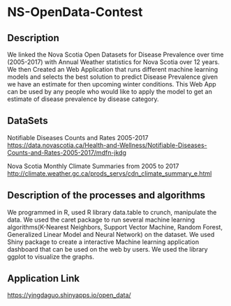 # NS-OpenData-Contest
## Description
We linked the Nova Scotia Open Datasets for Disease Prevalence over time (2005-2017) with Annual Weather statistics for Nova Scotia over 12 years. We then Created an Web Application that runs different machine learning models and selects the best solution to predict Disease Prevalence given we have an estimate for then upcoming winter conditions. This Web App can be used by any people who would like to apply the model to get an estimate of disease prevalence by disease category.

## DataSets
Notifiable Diseases Counts and Rates 2005-2017 
https://data.novascotia.ca/Health-and-Wellness/Notifiable-Diseases-Counts-and-Rates-2005-2017/mdfn-jkdg

Nova Scotia Monthly Climate Summaries from 2005 to 2017
http://climate.weather.gc.ca/prods_servs/cdn_climate_summary_e.html

## Description of the processes and algorithms 
We programmed in R,  used R library data.table to crunch, manipulate the data. We used the caret package to run several machine learning algorithms(K-Nearest Neighbors, Support Vector Machine, Random Forest, Generalized Linear Model and Neural Network) on the dataset. We used Shiny package to create a interactive Machine learning application dashboard that can be used on the web by users. We used the library ggplot to visualize the graphs.

## Application Link
https://yingdaguo.shinyapps.io/open_data/
